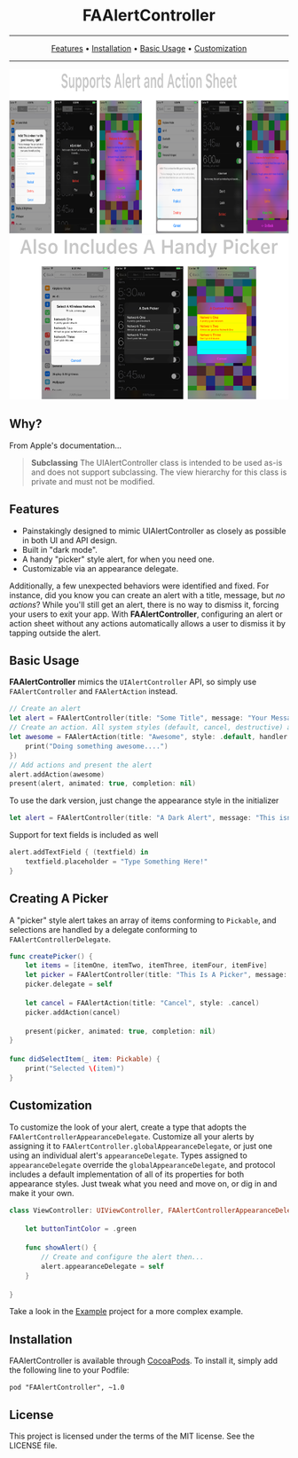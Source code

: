 <h1 align="center">
    FAAlertController
</h1>

-------
<p align="center">
    <a href="#features">Features</a> &bull;
    <a href="#installation">Installation</a> &bull;
    <a href="#basic-usage">Basic Usage</a> &bull;
    <a href="#customization">Customization</a>
</p>

-------
<p align="center">
  <img src="Screenshots/Standard Screenshots.png" width="888" height="296">
  <img src="Screenshots/Picker Screenshots.png" width="549" height="296">
</p>

## Why?

From Apple's documentation...
>**Subclassing**
The UIAlertController class is intended to be used as-is and does not support subclassing. The view hierarchy for this class is private and must not be modified.

## Features

- Painstakingly designed to mimic UIAlertController as closely as possible in both UI and API design.
- Built in "dark mode".
- A handy "picker" style alert, for when you need one.
- Customizable via an appearance delegate.

Additionally, a few unexpected behaviors were identified and fixed. For instance, did you know you can create an alert with a title, message, but *no actions*? While you'll still get an alert, there is no way to dismiss it, forcing your users to exit your app. With **FAAlertController**, configuring an alert or action sheet without any actions automatically allows a user to dismiss it by tapping outside the alert.


## Basic Usage

**FAAlertController** mimics the `UIAlertController` API, so simply use `FAAlertController` and `FAAlertAction` instead.

```swift
// Create an alert
let alert = FAAlertController(title: "Some Title", message: "Your Message Here", preferredStyle: .alert)
// Create an action. All system styles (default, cancel, destructive) are supported.
let awesome = FAAlertAction(title: "Awesome", style: .default, handler: { (action) in
    print("Doing something awesome....")
})
// Add actions and present the alert
alert.addAction(awesome)
present(alert, animated: true, completion: nil)
```

To use the dark version, just change the appearance style in the initializer

```swift
let alert = FAAlertController(title: "A Dark Alert", message: "This isn't as foreboding as it sounds.", preferredStyle: .alert, appearance: .dark)
```

Support for text fields is included as well
```swift
alert.addTextField { (textfield) in
    textfield.placeholder = "Type Something Here!"
}
```

## Creating A Picker

A "picker" style alert takes an array of items conforming to `Pickable`, and selections are handled by a delegate conforming to `FAAlertControllerDelegate`.

```swift
func createPicker() {
    let items = [itemOne, itemTwo, itemThree, itemFour, itemFive]
    let picker = FAAlertController(title: "This Is A Picker", message: "Pick one of the options below!", preferredStyle: .picker, items: items)
    picker.delegate = self

    let cancel = FAAlertAction(title: "Cancel", style: .cancel)
    picker.addAction(cancel)

    present(picker, animated: true, completion: nil)
}

func didSelectItem(_ item: Pickable) {
    print("Selected \(item)")
}
```


## Customization

To customize the look of your alert, create a type that adopts the `FAAlertControllerAppearanceDelegate`. Customize all your alerts by assigning it to `FAAlertController.globalAppearanceDelegate`, or just one using an individual alert's `appearanceDelegate`. Types assigned to `appearanceDelegate` override the `globalAppearanceDelegate`, and protocol includes a default implementation of all of its properties for both appearance styles. Just tweak what you need and move on, or dig in and make it your own.

```swift
class ViewController: UIViewController, FAAlertControllerAppearanceDelegate {

    let buttonTintColor = .green

    func showAlert() {
        // Create and configure the alert then...
        alert.appearanceDelegate = self
    }

}
```

Take a look in the [Example](https://github.com/forgot/FAAlertController/blob/master/Example/CustomStyleViewController.swift) project for a more complex example.

## Installation

FAAlertController is available through [CocoaPods](https://cocoapods.org/). To install
it, simply add the following line to your Podfile:

    pod "FAAlertController", ~1.0

## License
This project is licensed under the terms of the MIT license. See the LICENSE file.

